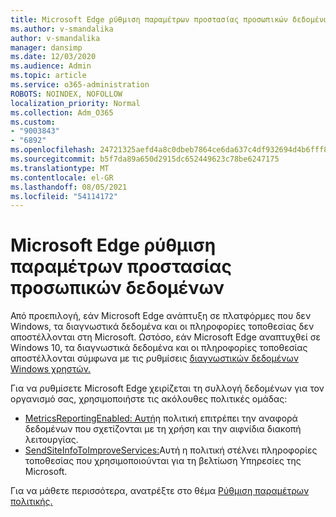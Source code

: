```yaml
---
title: Microsoft Edge ρύθμιση παραμέτρων προστασίας προσωπικών δεδομένων
ms.author: v-smandalika
author: v-smandalika
manager: dansimp
ms.date: 12/03/2020
ms.audience: Admin
ms.topic: article
ms.service: o365-administration
ROBOTS: NOINDEX, NOFOLLOW
localization_priority: Normal
ms.collection: Adm_O365
ms.custom:
- "9003843"
- "6892"
ms.openlocfilehash: 24721325aefd4a8c0dbeb7864ce6da637c4df932694d4b6fff80cab5bb5b4319
ms.sourcegitcommit: b5f7da89a650d2915dc652449623c78be6247175
ms.translationtype: MT
ms.contentlocale: el-GR
ms.lasthandoff: 08/05/2021
ms.locfileid: "54114172"
---
```

# <a name="microsoft-edge-configure-privacy-settings"></a>Microsoft Edge ρύθμιση παραμέτρων προστασίας προσωπικών δεδομένων

Από προεπιλογή, εάν Microsoft Edge ανάπτυξη σε πλατφόρμες που δεν Windows, τα διαγνωστικά δεδομένα και οι πληροφορίες τοποθεσίας δεν αποστέλλονται στη Microsoft. Ωστόσο, εάν Microsoft Edge αναπτυχθεί σε Windows 10, τα διαγνωστικά δεδομένα και οι πληροφορίες τοποθεσίας αποστέλλονται σύμφωνα με τις ρυθμίσεις [διαγνωστικών δεδομένων Windows χρηστών.](https://docs.microsoft.com/windows/privacy/configure-windows-diagnostic-data-in-your-organization)

Για να ρυθμίσετε Microsoft Edge χειρίζεται τη συλλογή δεδομένων για τον οργανισμό σας, χρησιμοποιήστε τις ακόλουθες πολιτικές ομάδας:
- [MetricsReportingEnabled: Αυτή](https://docs.microsoft.com/DeployEdge/microsoft-edge-policies#metricsreportingenabled)η πολιτική επιτρέπει την αναφορά δεδομένων που σχετίζονται με τη χρήση και την αιφνίδια διακοπή λειτουργίας.
- [SendSiteInfoToImproveServices:](https://docs.microsoft.com/DeployEdge/microsoft-edge-policies#sendsiteinfotoimproveservices)Αυτή η πολιτική στέλνει πληροφορίες τοποθεσίας που χρησιμοποιούνται για τη βελτίωση Υπηρεσίες της Microsoft.

Για να μάθετε περισσότερα, ανατρέξτε στο θέμα [Ρύθμιση παραμέτρων πολιτικής.](https://docs.microsoft.com/deployedge/microsoft-edge-enterprise-privacy-settings#configure-policy-settings)